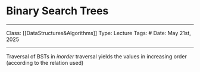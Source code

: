 # Binary Search Trees
___
Class: [[DataStructures&Algorithms]]
Type: Lecture
Tags: # 
Date: May 21st, 2025
___

Traversal of BSTs in *inorder* traversal yields the values in increasing order (according to the relation used)